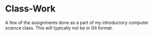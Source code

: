 # Class-Work
A few of the assignments done as a part of my introductory computer science class. This will typically not be in Git format.
